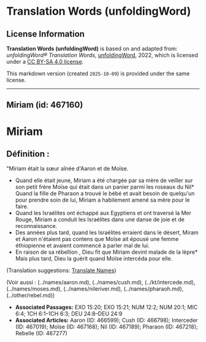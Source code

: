 # Translation Words (unfoldingWord)

## License Information

**Translation Words (unfoldingWord)** is based on and adapted from: _unfoldingWord® Translation Words_, [unfoldingWord](https://unfoldingword.org/utw), 2022, which is licensed under a [CC BY-SA 4.0 license](https://creativecommons.org/licenses/by-sa/4.0/legalcode.en).

This markdown version (created `2025-10-09`) is provided under the same license.



--------------------------------

## Miriam (id: 467160)

Miriam
======

Définition :
------------

"Miriam était la sœur aînée d'Aaron et de Moïse.

* Quand elle était jeune, Miriam a été chargée par sa mère de veiller sur son petit frère Moïse qui était dans un panier parmi les roseaux du Nil\* Quand la fille de Pharaon a trouvé le bébé et avait besoin de quelqu'un pour prendre soin de lui, Miriam a habilement amené sa mère pour le faire.
* Quand les Israélites ont échappé aux Egyptiens et ont traversé la Mer Rouge, Miriam a conduit les Israélites dans une danse de joie et de reconnaissance.
* Des années plus tard, quand les Israélites erraient dans le désert, Miram et Aaron n'étaient pas contens que Moïse ait épousé une femme éthiopienne et avaient commencé à parler mal de lui.
* En raison de sa rébellion , Dieu fit que Miriam devint malade de la lèpre\* Mais plus tard, Dieu la guérit quand Moïse intercéda pour elle.

(Translation suggestions: [Translate Names](rc://en/ta/man/translate/translate-names))

(Voir aussi : (../names/aaron.md), (../names/cush.md), (../kt/intercede.md), (../names/moses.md), (../names/nileriver.md), (../names/pharaoh.md), (../other/rebel.md))

* **Associated Passages:** EXO 15:20; EXO 15:21; NUM 12:2; NUM 20:1; MIC 6:4; 1CH 6:1–1CH 6:3; DEU 24:8–DEU 24:9
* **Associated Articles:** Aaron (ID: 466599); Cush (ID: 466798); Interceder (ID: 467019); Moïse (ID: 467168); Nil (ID: 467189); Pharaon (ID: 467218); Rebelle (ID: 467277)


